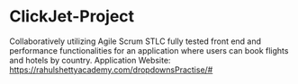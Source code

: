 # ClickJet-Project
Collaboratively utilizing Agile Scrum STLC fully tested front end and performance functionalities for an application where users can book flights and hotels by country.
Application Website: https://rahulshettyacademy.com/dropdownsPractise/#
